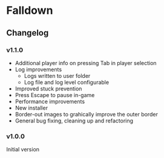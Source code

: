 # Falldown

## Changelog

### v1.1.0

* Additional player info on pressing Tab in player selection
* Log improvements
    * Logs written to user folder
    * Log file and log level configurable
* Improved stuck prevention
* Press Escape to pause in-game
* Performance improvements
* New installer
* Border-out images to grahically improve the outer border
* General bug fixing, cleaning up and refactoring

### v1.0.0

Initial version